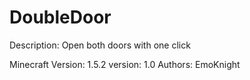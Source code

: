 DoubleDoor
==========

Description:
Open both doors with one click


Minecraft Version: 1.5.2
version: 1.0
Authors: EmoKnight
